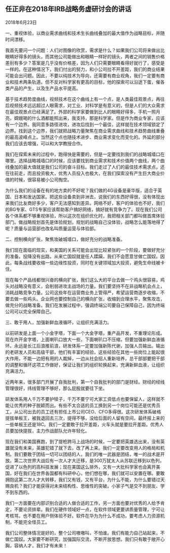 ## 任正非在2018年IRB战略务虚研讨会的讲话

2018年6月23日



一、重视体验，以商业需求曲线和技术生长曲线叠加的最大值作为战略目标，并随时间漂移。

我首先要问一个问题：人们对图像的欣赏，需求是什么？如果我们公司将来做出比眼睛好得多的镜头，而其他公司能做出和眼睛一样好的镜头，两者之间的销售价格差别有多少？答案是几乎没有价格差，因为人们只需要眼睛看得好就行了，感受是一样的。在这种情况下，我们付出的努力，和小公司拉不开差距，我们的商业结果可能会出问题。因此，不要以纯技术为导向，还需要有商业视角，我们一定要有商业和技术两条轨道。但不反对科学家有更高的目标，他的探索可以沿途下蛋，催各类产品的产生，以及生产品水平提高。

基于技术趋势度曲线，视频技术在这个曲线上有一个点，是人类最佳观景点，再往后视频技术远远超过人眼需求，对工业、对科学是有意义的，但是人们的大众需求在最佳观景点已经满足了。外部的科学家要做到比人的眼睛好得多，手机一照月亮，嫦娥喝的什么酒都能照出来，我支持，那是科学家。但是作为商业专家，应该有一个边界。我同意多路径进攻，进攻后找到一个最佳，这样就在技术领域锁定了边界。找到这个边界，我们就把战略力量聚焦在商业需求曲线和技术趋势曲线重叠的最高波峰点上。当然这个点也随技术进步、商业需求变化而变化的。外延的部分我们应该去增强，可以和大学教授合作。

我们在探索未来的过程中，跑得快是需要的，但是一定要找到我们的战略城墙口在哪里。选择战略城墙口的时候，应该要找到商业需求和技术价值两个曲线，两个曲线叠加的最大值就是我们公司的奋斗目标。我们走过了人们的最佳技术需求点，还在往前走，而且投资极大，优秀人员投入也极大，在我们探索没有产生巨大商业价值的时候，很容易被小公司掏空。

为什么我们的设备在有的地方卖的不好呢？我们做的4G设备是豪华版，适合于英国、日本和发达国家。把这些设备卖到非洲去，说我们的东西好得很，没有体现出来我们比友商好多少，客户无法感知到差异。网络不好，客户的体验也不好，我们的BG专家、GTS专家应该帮助客户搞好网络，搞好就有竞争力了。现在我们公司各个体系都不够重视体验，所以这次在组织优化时，我把相关部门都叫做首席体验部门。做战略规划首先是体验规划，规划的战略自己没体验，战略怎么能落地得了呢？质量与运营部也改名叫质量运营与体验部。

二、控制横向扩张，聚焦攻破城墙口，做好充分的战略准备。

我们现在面临的现实，和美国的关系可能会出现比较紧张的一个阶段，要做好充分的准备。投降没有出路，从来亡国奴就是任人蹂躏，我们不会愿意甘做亡国奴。因此，每条战线要收缩一些边缘性投资，同时在关键领域加大投资，避免生命线被卡住。

现在每个产品线都很兴奋的横向扩张，我们这么大的平台去做一个鸡头很容易，鸡头对战略没有意义，会削弱进攻主战场的力量。我们要坚持不在非战略机会点上，消耗战略竞争力量。公司这些年在运营商业务上管得严，希望运营商逐步收缩，不要去做一些鸡头。企业网也要控制自己的横向扩张，收缩到合理水平，聚焦攻击，做充分的战略准备。我们在发展过程中，强调终端公司要自己保障自己，因为终端公司可以完全保障自己。

三、敢于用人，加强新鲜血液循环，让组织充满活力。

以前研发是上面一个小金字塔，下面一个大金字塔，重产品开发，不重理论形成。现在炸开金字塔，上面喇叭口放大一些，下面喇叭口不压缩，但要加强新鲜血液循环。永远是长江后浪推前浪，研发体系一定要加强新陈代谢，加强人员输出。输出的老研发人员和高级干部，他们有丰富的经验，这些经验在其他一些岗位上能起很大作用，不能一边把有用的人裁掉，一边从社会招人重新培养，总干部部要把干部的调整和循环这项工作做好，保证让我们的组织轮换起来，充满新鲜血液，让组织充满活力。

近两年来，很多部门开展了自我批判，第一个自我批判的部门是财经。财经的经线管理很好，纬线管理不够好，那么屁股就要往下坐。

研发体系用人千万不要护犊子，千万不要宁可大家工资低点也要保留人，这样就不能让优秀的种子脱颖而出。有些不太合适的员工换到另一个岗位可能还是优秀员工，从公司出去的员工还有担任上市公司CEO、CFO多得很。这次研发体系破格提拔单板王，被我退回去三次，提得不够，没给后面的人留有空间，最终报上来的一些单板王还是18C。我们一定要敢于拉开差距，火车头就是要拉开差距。优秀人员要加快提拔，主力作战部队允许年轻化。

现在我们和美国赛跑，到了提枪跨马上战场的时候，一定要把英雄选出来，没有英雄就没有未来，英雄犯错了就下去，改了再上来。我们一定要改变用人的格局和机制。我们要敢于团结一切可以团结的人，我们的唯一武器是团结，唯一的战术是开放。第二次世界大战后有一次人才大迁移，是300万犹太人从苏联迁移到以色列，促进了以色列的高科技发展；现在美国这么排外，又有一大批科学家也会离开美国，好在我们在世界各国都有科研中心，他们想在哪，我们就可以安置在哪。要敢拥抱这第二次人才大转移，我们又有钱，又有平台，为什么不能，为什么要错过天赐良机？我们才能获得对未来结构性、思维性的突破。小家子气是交不到朋友、学不到东西的。

我们一方面要在内部识别合适的人做合适的工作，另一方面也要对优秀的人给予肯定，不要论资排辈。我们在硬件领域好一点，在软件领域更要讲质量管理，宁可让考核骂，也不要在用户侧体验不好。软件在华为为什么不成功，要考虑人力资源机制，不能完全怪员工。

我们公司整体情况是好的，整个公司嗷嗷叫，不怕谁。我们有能力自己站起来，不做亡国奴。大家要不断研究，加强国际交流，不断开放思想。我们只有敢于敞开心胸，容纳人才，我们才有未来！
